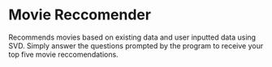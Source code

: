# Movie Reccomender
Recommends movies based on existing data and user inputted data using SVD.
Simply answer the questions prompted by the program to receive your top five movie reccomendations.
